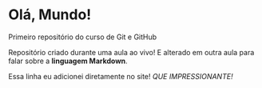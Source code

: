 # Olá, Mundo!
 Primeiro repositório do curso de Git e GitHub

 Repositório criado durante uma aula ao vivo! E alterado em outra aula para falar sobre a **linguagem Markdown**.
 
 Essa linha eu adicionei diretamente no site! *QUE IMPRESSIONANTE!*
